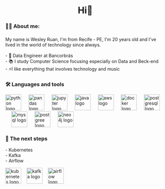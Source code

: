  <h1 align="center">Hi👋</h1>

###

<h3 align="left">👩‍💻  About me:</h3>

###

<p align="left">My name is Wesley Ruan, I'm from Recife - PE, I'm 20 years old and I've lived in the world of technology since always.<br><br>- 🔭 Data Engineer at Bancorbrás <br>- 📚 I study Computer Science focusing especially on Data and Beck-end<br>- ⚡I like everything that involves technology and music</p>

<h3 align="left">🛠 Languages ​​and tools</h3>

<div align="left">
  <img src="https://cdn.jsdelivr.net/gh/devicons/devicon/icons/python/python-original.svg" height="50" alt="python logo"  />
  <img width="15" />

  <img src="https://cdn.jsdelivr.net/gh/devicons/devicon@latest/icons/pandas/pandas-plain.svg" height="50" alt="pandas logo"/>
  <img width="15" />

  
  <img src="https://cdn.jsdelivr.net/gh/devicons/devicon@latest/icons/jupyter/jupyter-original.svg" height="50" alt="jupyter logo"/>
  <img width="15" />    
  
  <img src="https://cdn.jsdelivr.net/gh/devicons/devicon/icons/java/java-original.svg" height="50" alt="java logo"  />
  <img width="15" />
  
  <img src="https://cdn.jsdelivr.net/gh/devicons/devicon@latest/icons/amazonwebservices/amazonwebservices-original-wordmark.svg" height="50" alt="aws logo" />
  <img width="15" />
  
  <img src="https://cdn.jsdelivr.net/gh/devicons/devicon@latest/icons/docker/docker-original.svg" height="50" alt="docker logo"/>
  <img width="15" />
  
  <img src="https://cdn.jsdelivr.net/gh/devicons/devicon@latest/icons/apachespark/apachespark-original-wordmark.svg" height="50" alt="postgresql logo"  />
  <img width="15" />
  
  <img src="https://cdn.jsdelivr.net/gh/devicons/devicon/icons/mysql/mysql-original.svg" height="50" alt="mysql logo"  />
  <img width="15" />

   
  <img src="https://cdn.jsdelivr.net/gh/devicons/devicon@latest/icons/postgresql/postgresql-original.svg" height="50" alt="postgree logo" />
  <img width="15" />

  
  <img src="https://cdn.jsdelivr.net/gh/devicons/devicon@latest/icons/neo4j/neo4j-original-wordmark.svg" height="50" alt="neo4j logo"/>
  <img width="15" />    

  <h3 align="left">🎯 The next steps</h3>
  <p align="left">- Kubernetes <br>- Kafka <br>- Airflow</p>

 
  <img src="https://cdn.jsdelivr.net/gh/devicons/devicon@latest/icons/kubernetes/kubernetes-original.svg" height="50" alt="kubernetes logo"/>
  <img width="9" />
  
  <img src="https://cdn.jsdelivr.net/gh/devicons/devicon@latest/icons/apachekafka/apachekafka-original-wordmark.svg" height="50" alt="kafka logo" />
  <img width="9" />   

  <img src="https://cdn.jsdelivr.net/gh/devicons/devicon@latest/icons/apacheairflow/apacheairflow-original.svg" height="50" alt="airflow logo"/>
  <img width="9" />
  
                  
</div>
